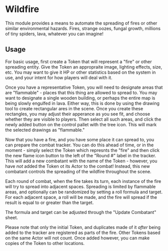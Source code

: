 # Wildfire
This module provides a means to automate the spreading of fires or other similar environmental hazards. Fires, strange oozes, fungal growth, millions of tiny spiders, lava, whatever you can imagine!

## Usage
For basic usage, first create a Token that will represent a "fire" or other spreading entity. Give the Token an appropraite image, lighting effects, size, etc. You may want to give it HP or other statistics based on the system in use, and your intent for how players will deal with it.

Once you have a representative Token, you will need to designate areas that are "flammable" - places that this thing are allowed to spread to. You may want to designate a single wooden building, or perhaps the entire map is being slowly engulfed in lava. Either way, this is done by using the drawing tool to create rectangular ares in the scene. Once you create these rectangles, you may adjust their apperance as you see fit, and choose whether they are visible to players. Then select all such areas, and click the newly added button on the control pallet with the tree icon. This will mark the selected drawings as "flammable."

Now that you have a fire, and you have some place it can spread to, you can prepare the combat tracker. You can do this ahead of time, or in the moment - simply select the Token which represnts the "fire" and then click the new flame icon button to the left of the "Round #" label in the tracker. This will add a new combatant with the name of the Token - however, you have *not* added the Token ot its Actor to the combat! Instead, this new combatant controls the spreading of the wildfire throughout the scene.

Each round of combat, when the fire takes its turn, each instance of the fire will try to spread into adjacent spaces. Spreading is limited by flammable areas, and optionally can be randomized by setting a roll formula and target. For each adjacent space, a roll will be made, and the fire will spread if the result is equal to or greater than the target.

The formula and target can be adjusted through the "Update Combatant" sheet.

Please note that only the initial Token, and duplicates made of it *after* being added to the tracker are registered as parts of the fire. Other Tokens based on the same Actor will not count. Once added however, you can make copies of the Token to other locations.